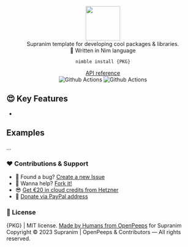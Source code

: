 <p align="center">
  <img src="https://github.com/openpeeps/PKG/blob/main/.github/logo.png" width="90px"><br>Supranim template for developing cool packages & libraries.<br>👑 Written in Nim language
</p>

<p align="center">
  <code>nimble install {PKG}</code>
</p>

<p align="center">
  <a href="https://github.com/">API reference</a><br>
  <img src="https://github.com/supranim/temple/workflows/test/badge.svg" alt="Github Actions">  <img src="https://github.com/supranim/temple/workflows/docs/badge.svg" alt="Github Actions">
</p>

## 😍 Key Features
- 

## Examples
...

### ❤ Contributions & Support
- 🐛 Found a bug? [Create a new Issue](https://github.com/supranim/temple/issues)
- 👋 Wanna help? [Fork it!](https://github.com/supranim/temple/fork)
- 😎 [Get €20 in cloud credits from Hetzner](https://hetzner.cloud/?ref=Hm0mYGM9NxZ4)
- 🥰 [Donate via PayPal address](https://www.paypal.com/donate/?hosted_button_id=RJK3ZTDWPL55C)

### 🎩 License
{PKG} | MIT license. [Made by Humans from OpenPeeps](https://github.com/openpeeps) for Supranim<br>
Copyright &copy; 2023 Supranim | OpenPeeps & Contributors &mdash; All rights reserved.
